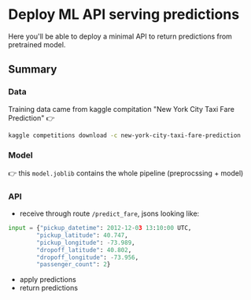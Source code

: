# Deploy ML API serving predictions
Here you'll be able to deploy a minimal API to return predictions from pretrained model.

## Summary

### Data
Training data came from kaggle compitation "New York City Taxi Fare Prediction"
👉
```bash
kaggle competitions download -c new-york-city-taxi-fare-prediction
```
### Model
 👉 this `model.joblib` contains the whole pipeline (preprocssing + model)

### API

- receive through route `/predict_fare`, jsons looking like:
```python
input = {"pickup_datetime": 2012-12-03 13:10:00 UTC,
        "pickup_latitude": 40.747,
        "pickup_longitude": -73.989,
        "dropoff_latitude": 40.802,
        "dropoff_longitude": -73.956,
        "passenger_count": 2}
```
- apply predictions
- return predictions


